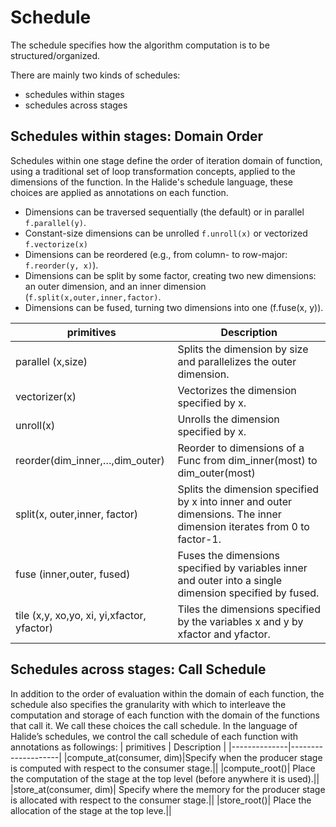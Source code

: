 # Schedule 
The schedule specifies how the algorithm computation is to be structured/organized.

There are mainly two kinds of schedules: 
- schedules within stages
- schedules across stages

## Schedules within stages: Domain Order
Schedules within one stage define the order of iteration domain of function, using a traditional set of loop transformation concepts, applied to the dimensions of the function. In the Halide's schedule language, these choices are applied as annotations on each function.

- Dimensions can be traversed sequentially (the default) or in parallel `f.parallel(y)`.
- Constant-size dimensions can be unrolled `f.unroll(x)` or vectorized `f.vectorize(x)`
- Dimensions can be reordered (e.g., from column- to row-major: `f.reorder(y, x)`).
- Dimensions can be split by some factor, creating two new dimensions: an outer dimension, and an inner dimension (`f.split(x,outer,inner,factor)`. 
- Dimensions can be fused, turning two dimensions into one (f.fuse(x, y)).

| primitives    | Description |
|--------------|--------------------|
| parallel (x,size)      | Splits the dimension by size and parallelizes the outer dimension.    | |
| vectorizer(x) |Vectorizes the dimension specified by x. ||
| unroll(x) |Unrolls the dimension specified by x.           ||
| reorder(dim_inner,…,dim_outer)   |Reorder to dimensions of a Func from dim_inner(most) to dim_outer(most)            | |
| split(x, outer,inner, factor)  |Splits the dimension specified by x into inner and outer dimensions. The inner dimension iterates from 0 to factor-1.||
| fuse (inner,outer, fused)|Fuses the dimensions specified by variables inner and outer into a single dimension specified by fused.||
|tile (x,y, xo,yo, xi, yi,xfactor, yfactor)|Tiles the dimensions specified by the variables x and y by xfactor and yfactor.||

## Schedules across stages: Call Schedule
In addition to the order of evaluation within the domain of each function, the schedule also specifies the granularity with which to interleave the computation and storage of each function with the domain of the functions that call it. We call these choices the call schedule. In the language of Halide’s schedules, we control the call schedule of each function with annotations as followings:
| primitives    | Description |
|--------------|--------------------|
|compute_at(consumer, dim)|Specify when the producer stage is computed with respect to the consumer stage.||
|compute_root()| Place the computation of the stage at the top level (before anywhere it is used).||
|store_at(consumer, dim)| Specify where the memory for the producer stage is allocated with respect to the consumer stage.||
|store_root()| Place the allocation of the stage at the top leve.||

